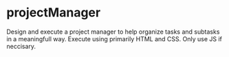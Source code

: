 # projectManager
Design and execute a project manager to help organize tasks and subtasks in a meaningfull way. Execute using primarily HTML and CSS. Only use JS if neccisary.
